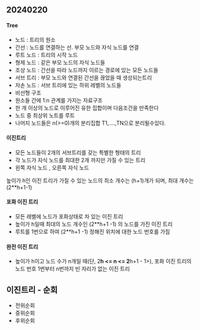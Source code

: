 ## 20240220

#### Tree
- 노드 : 트리의 원소
- 간선 : 노드를 연결하는 선. 부모 노드와 자식 노드를 연결
- 루트 노드 : 트리의 시작 노드
- 형제 노드 : 같은 부모 노드의 자식 노드들
- 조상 노드 : 간선을 따라 노드까지 이르는 경로에 있는 모든 노드들
- 서브 트리 : 부모 노드와 연결된 간선을 끊었을 때 생성되는트리
- 자손 노드 : 서브 트리에 있는 하위 레벨의 노드들
- 비선형 구조
- 원소들 간에 1:n 관계를 가지는 자료구조
- 한 개 이상의 노드로 이루어진 유한 집합이며 다음조건을 만족한다
- 노드 중 최상위 노트를 루트
- 나머지 노드들은 n(>=0)개의 분리집합 T1,....,TN으로 분리될수있다.

 #### 이진트리
 - 모든 노드들이 2개의 서브트리를 갖는 특별한 형태의 트리
 - 각 노드가 자식 노드를 최대한 2개 까지만 가질 수 있는 트리
- 왼쪽 자식 노드 , 오른쪽 자식 노드



높이가 h인 이진 트리가 가질 수 있는 노드의 최소 개수는 (h+1)개가 되며, 최대 개수는 (2**h+1-1)


#### 포화 이진 트리
- 모든 레벨에 노드가 포화상태로 차 있는 이진 트리
- 높이가 h일때 최대의 노드 개수인 (2**h+1 -1) 의 노드를 가진 이진 트리
- 루트를 1번으로 하여 (2**h+1 -1) 정해진 위치에 대한 노드 번호를 가짐

#### 완전 이진 트리
- 높이가 h이고 노드 수가 n개일 때(단, 2**h <= n <= 2**h+1 - 1>), 포화 이진 트리의 노드 번호 1번부터 n번까지 빈 자리가 없는 이진 트리

## 이진트리 - 순회
- 전위순회
- 중위순회
- 후위순회